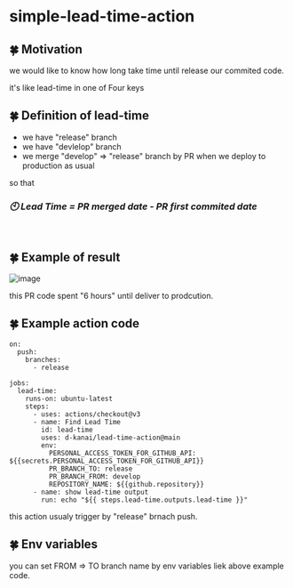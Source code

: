 # simple-lead-time-action

## :four_leaf_clover: Motivation

we would like to know how long take time until release our commited code.

it's like lead-time in one of Four keys

## :four_leaf_clover: Definition of lead-time

- we have "release" branch
- we have "devlelop" branch
- we merge "develop" => "release" branch by PR when we deploy to production as usual

so that
<br/>

### *:clock10: Lead Time = PR merged date - PR first commited date*

<br/>

## :four_leaf_clover: Example of result
![image](https://user-images.githubusercontent.com/97098139/207061911-939e415e-8845-444f-af99-23c16ad3a1fc.png)

this PR code spent "6 hours" until deliver to prodcution.

## :four_leaf_clover: Example action code

```
on:
  push:
    branches:
      - release

jobs:
  lead-time:
    runs-on: ubuntu-latest
    steps:
      - uses: actions/checkout@v3
      - name: Find Lead Time
        id: lead-time
        uses: d-kanai/lead-time-action@main
        env:
          PERSONAL_ACCESS_TOKEN_FOR_GITHUB_API: ${{secrets.PERSONAL_ACCESS_TOKEN_FOR_GITHUB_API}}
          PR_BRANCH_TO: release
          PR_BRANCH_FROM: develop
          REPOSITORY_NAME: ${{github.repository}}
      - name: show lead-time output
        run: echo "${{ steps.lead-time.outputs.lead-time }}"
```

this action usualy trigger by "release" brnach push.

## :four_leaf_clover: Env variables

you can set FROM => TO branch name by env variables liek above example code.
